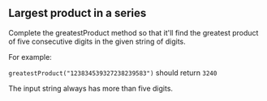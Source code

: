 ## Largest product in a series

Complete the greatestProduct method so that it'll find the greatest product of five consecutive digits in the given string of digits.

For example:

`greatestProduct("123834539327238239583")` should return `3240`

The input string always has more than five digits.
